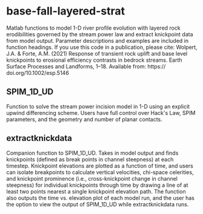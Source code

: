 # base-fall-layered-strat
Matlab functions to model 1-D river profile evolution with layered rock erodibilities governed by the stream power law and extract knickpoint data from model output. Parameter descriptions and examples are included in function headings. If you use this code in a publication, please cite: Wolpert, J.A. & Forte, A.M. (2021) Response of transient rock uplift and base level knickpoints to erosional efficiency contrasts in bedrock streams. Earth Surface Processes and Landforms, 1–18. Available from: https:// doi.org/10.1002/esp.5146
## SPIM_1D_UD
Function to solve the stream power incision model in 1-D using an explicit upwind differencing scheme. Users have full control over Hack's Law, SPIM parameters, and the geometry and number of planar contacts.
## extractknickdata
Companion function to SPIM_1D_UD. Takes in model output and finds knickpoints (defined as break points in channel steepness) at each timestep. Knickpoint elevations are plotted as a function of time, and users can isolate breakpoints to calculate vertical velocities, chi-space celerities, and knickpoint prominence (i.e., cross-knickpoint change in channel steepness) for individual knickpoints through time by drawing a line of at least two points nearest a single knickpoint elevation path. The function also outputs the time vs. elevation plot of each model run, and the user has the option to view the output of SPIM_1D_UD while extractknickdata runs.
